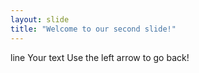 ```yaml
---
layout: slide
title: "Welcome to our second slide!"
---
```

 line
Your text
Use the left arrow to go back!
